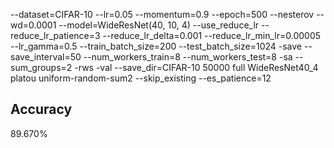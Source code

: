 --dataset=CIFAR-10 --lr=0.05 --momentum=0.9 --epoch=500 --nesterov --wd=0.0001 --model=WideResNet(40, 10, 4) --use_reduce_lr --reduce_lr_patience=3 --reduce_lr_delta=0.001 --reduce_lr_min_lr=0.00005 --lr_gamma=0.5 --train_batch_size=200 --test_batch_size=1024 -save --save_interval=50 --num_workers_train=8 --num_workers_test=8 -sa --sum_groups=2 -rws -val --save_dir=CIFAR-10 50000 full WideResNet40_4 platou uniform-random-sum2 --skip_existing --es_patience=12
## Accuracy
 89.670%